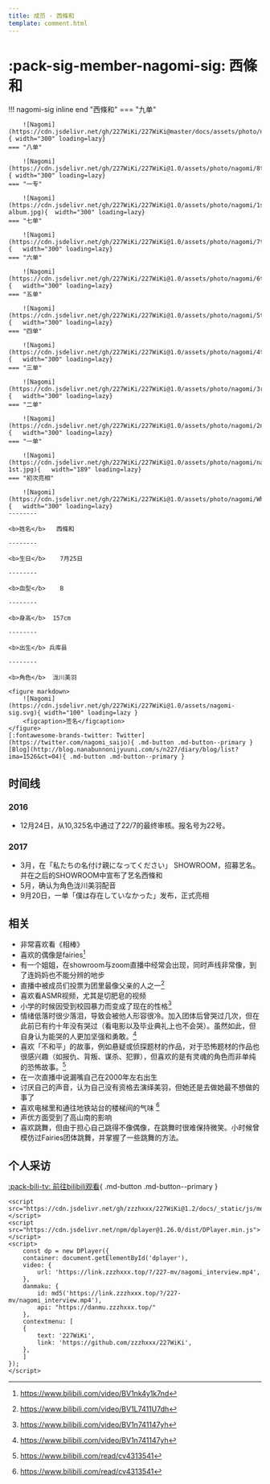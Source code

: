 ```yaml
---
title: 成员 - 西條和
template: comment.html
---
```

# :pack-sig-member-nagomi-sig: 西條和
!!! nagomi-sig inline end "西條和"
    === "九单"

        ![Nagomi](https://cdn.jsdelivr.net/gh/227WiKi/227WiKi@master/docs/assets/photo/nagomi/9th.jpg){ width="300" loading=lazy}
    === "八单"

        ![Nagomi](https://cdn.jsdelivr.net/gh/227WiKi/227WiKi@1.0/assets/photo/nagomi/8th.jpg){ width="300" loading=lazy}
    === "一专"

        ![Nagomi](https://cdn.jsdelivr.net/gh/227WiKi/227WiKi@1.0/assets/photo/nagomi/1st-album.jpg){  width="300" loading=lazy}
    === "七单"

        ![Nagomi](https://cdn.jsdelivr.net/gh/227WiKi/227WiKi@1.0/assets/photo/nagomi/7th.jpg){   width="300" loading=lazy}
    === "六单"

        ![Nagomi](https://cdn.jsdelivr.net/gh/227WiKi/227WiKi@1.0/assets/photo/nagomi/6th.jpg){   width="300" loading=lazy}
    === "五单"

        ![Nagomi](https://cdn.jsdelivr.net/gh/227WiKi/227WiKi@1.0/assets/photo/nagomi/5th.jpg){   width="300" loading=lazy}
    === "四单"

        ![Nagomi](https://cdn.jsdelivr.net/gh/227WiKi/227WiKi@1.0/assets/photo/nagomi/4th.jpg){   width="300" loading=lazy}
    === "三单"

        ![Nagomi](https://cdn.jsdelivr.net/gh/227WiKi/227WiKi@1.0/assets/photo/nagomi/3rd.jpg){   width="300" loading=lazy}
    === "二单"

        ![Nagomi](https://cdn.jsdelivr.net/gh/227WiKi/227WiKi@1.0/assets/photo/nagomi/2nd.jpg){   width="300" loading=lazy}
    === "一单"

        ![Nagomi](https://cdn.jsdelivr.net/gh/227WiKi/227WiKi@1.0/assets/photo/nagomi/nagomi-1st.jpg){   width="189" loading=lazy}
    === "初次亮相"

        ![Nagomi](https://cdn.jsdelivr.net/gh/227WiKi/227WiKi@1.0/assets/photo/nagomi/WhiteDress.jpg){   width="300" loading=lazy}
    --------

    <b>姓名</b>   西條和 

    --------

    <b>生日</b>    7月25日

    --------

    <b>血型</b>    B

    --------

    <b>身高</b>  157cm

    --------

    <b>出生</b> 兵库县

    --------

    <b>角色</b>  泷川美羽

    <figure markdown>
        ![Nagomi](https://cdn.jsdelivr.net/gh/227WiKi/227WiKi@1.0/assets/nagomi-sig.svg){ width="100" loading=lazy }
        <figcaption>签名</figcaption>
    </figure>
    [:fontawesome-brands-twitter: Twitter](https://twitter.com/nagomi_saijo){ .md-button .md-button--primary } [Blog](http://blog.nanabunnonijyuuni.com/s/n227/diary/blog/list?ima=1526&ct=04){ .md-button .md-button--primary }
## 时间线
### 2016

- 12月24日，从10,325名中通过了22/7的最终审核。报名号为22号。

### 2017

- 3月，在「私たちの名付け親になってください」 SHOWROOM，招募艺名。并在之后的SHOWROOM中宣布了艺名西條和
- 5月，确认为角色泷川美羽配音
- 9月20日，一单「僕は存在していなかった」发布，正式亮相

## 相关

- 非常喜欢看《相棒》
- 喜欢的偶像是fairies[^1]
- 有一个姐姐，在showroom与zoom直播中经常会出现，同时声线非常像，到了连妈妈也不能分辨的地步
- 直播中被成员们投票为团里最像父亲的人之一[^2]
- 喜欢看ASMR视频，尤其是切肥皂的视频
- 小学的时候因受到校园暴力而变成了现在的性格[^3]
- 情绪低落时很少落泪，导致会被他人形容很冷。加入团体后曾哭过几次，但在此前已有约十年没有哭过（看电影以及毕业典礼上也不会哭）。虽然如此，但自身认为能哭的人更加坚强和勇敢。[^3]
- 喜欢「不和平」的故事，例如悬疑或侦探题材的作品，对于恐怖题材的作品也很感兴趣（如报仇、背叛、谋杀、犯罪），但喜欢的是有灵魂的角色而非单纯的恐怖故事。[^4]
- 在一次直播中说漏嘴自己在2000年左右出生
- 讨厌自己的声音，认为自己没有资格去演绎美羽，但她还是去做她最不想做的事了
- 喜欢电梯里和通往地铁站台的楼梯间的气味 [^4]
- 声优方面受到了高山南的影响
- 喜欢跳舞，但由于担心自己跳得不像偶像，在跳舞时很难保持微笑。小时候曾模仿过Fairies团体跳舞，并掌握了一些跳舞的方法。

## 个人采访

<div id="dplayer"></div>

[:pack-bili-tv: 前往bilibili观看](https://www.bilibili.com/video/BV1n741147yh){ .md-button .md-button--primary }


[^1]: https://www.bilibili.com/video/BV1nk4y1k7nd
[^2]: https://www.bilibili.com/video/BV1L7411U7dh
[^3]: https://www.bilibili.com/video/BV1n741147yh
[^4]: https://www.bilibili.com/read/cv4313541

<html>
<head>
    <meta name="referrer" content="never">
</head>

<body>
    
    <script src="https://cdn.jsdelivr.net/gh/zzzhxxx/227WiKi@1.2/docs/_static/js/md5.js"></script>
    <script src="https://cdn.jsdelivr.net/npm/dplayer@1.26.0/dist/DPlayer.min.js"></script>
    <script>
        const dp = new DPlayer({
        container: document.getElementById('dplayer'),
        video: {
            url: 'https://link.zzzhxxx.top/?/227-mv/nagomi_interview.mp4',
        },
        danmaku: {
            id: md5('https://link.zzzhxxx.top/?/227-mv/nagomi_interview.mp4'),
            api: "https://danmu.zzzhxxx.top/"
        },
        contextmenu: [
        {
            text: '227WiKi',
            link: 'https://github.com/zzzhxxx/227WiKi',
        },
        ]
    });
    </script>
    
</body>
</html>